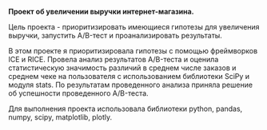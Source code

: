 **Проект об увеличении выручки интернет-магазина.**

Цель проекта - приоритизировать имеющиеся гипотезы для увеличения выручки, запустить A/B-тест и проанализировать результаты. 

В этом проекте я приоритизировала гипотезы с помощью фреймворков ICE и RICE. Провела анализ результатов A/B-теста и оценила статистическую значимость различий в среднем числе заказов и среднем чеке на пользователя с использованием библиотеки SciPy и модуля stats. По результатам проведенного анализа приняла решение об успешности проведенного A/B-теста.

Для выполнения проекта использовала библиотеки python, pandas, numpy, scipy, matplotlib, plotly.
